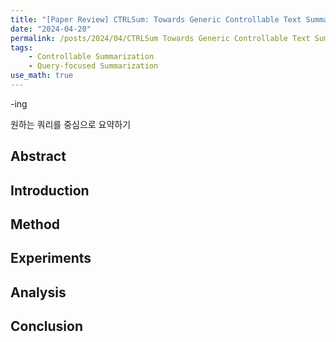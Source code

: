 ```yaml
---
title: "[Paper Review] CTRLSum: Towards Generic Controllable Text Summarization (EMNLP 2022)"
date: "2024-04-20"
permalink: /posts/2024/04/CTRLSum Towards Generic Controllable Text Summarization/
tags:
    - Controllable Summarization
    - Query-focused Summarization
use_math: true
---
```


-ing

원하는 쿼리를 중심으로 요약하기

## Abstract



## Introduction

## Method

<!-- <p align='center'>
    <img width="700" alt="Figure1" src="/images/240324_geval/Figure1.png">
</p> -->



## Experiments



## Analysis


## Conclusion

